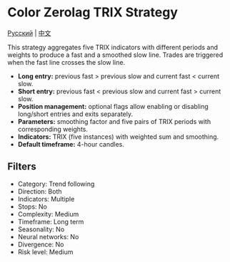 # Color Zerolag TRIX Strategy
[Русский](README_ru.md) | [中文](README_cn.md)

This strategy aggregates five TRIX indicators with different periods and weights to produce a fast and a smoothed slow line. Trades are triggered when the fast line crosses the slow line.

- **Long entry:** previous fast > previous slow and current fast < current slow.
- **Short entry:** previous fast < previous slow and current fast > current slow.
- **Position management:** optional flags allow enabling or disabling long/short entries and exits separately.
- **Parameters:** smoothing factor and five pairs of TRIX periods with corresponding weights.
- **Indicators:** TRIX (five instances) with weighted sum and smoothing.
- **Default timeframe:** 4-hour candles.

## Filters
- Category: Trend following
- Direction: Both
- Indicators: Multiple
- Stops: No
- Complexity: Medium
- Timeframe: Long term
- Seasonality: No
- Neural networks: No
- Divergence: No
- Risk level: Medium
